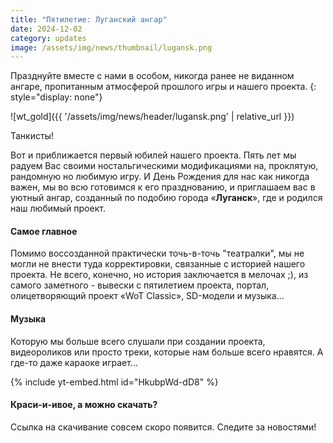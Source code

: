 ```yaml
---
title: "Пятилетие: Луганский ангар"
date: 2024-12-02
category: updates
image: /assets/img/news/thumbnail/lugansk.png
---
```


Празднуйте вместе с нами в особом, никогда ранее не виданном ангаре, пропитанным атмосферой прошлого игры и нашего проекта.
{: style="display: none"}

![wt_gold]({{ '/assets/img/news/header/lugansk.png' | relative_url }})

Танкисты!

Вот и приближается первый юбилей нашего проекта. Пять лет мы радуем Вас своими ностальгическими модификациями на, проклятую, рандомную но любимую игру. И День Рождения для нас как никогда важен, мы во всю готовимся к его празднованию, и приглашаем вас в уютный ангар, созданный по подобию города «**Луганск**», где и родился наш любимый проект.

#### Самое главное

Помимо воссозданной практически точь-в-точь "театралки", мы не могли не внести туда корректировки, связанные с историей нашего проекта. Не всего, конечно, но история заключается в мелочах ;), из самого заметного - вывески с пятилетием проекта, портал, олицетворяющий проект «WoT Classic», SD-модели и музыка...

#### Музыка

Которую мы больше всего слушали при создании проекта, видеороликов или просто треки, которые нам больше всего нравятся. А где-то даже караоке играет...

{% include yt-embed.html id="HkubpWd-dD8" %}

#### Краси-и-ивое, а можно скачать?

Ссылка на скачивание совсем скоро появится. Следите за новостями!